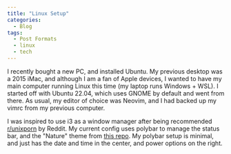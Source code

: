 ```yaml
---
title: "Linux Setup"
categories:
  - Blog
tags:
  - Post Formats
  - linux
  - tech
---
```


I recently bought a new PC, and installed Ubuntu. My previous desktop was a 2015 iMac, and although I am a fan of Apple devices, I wanted to have my main computer running Linux this time (my laptop runs Windows + WSL). I started off with Ubuntu 22.04, which uses GNOME by default and went from there. As usual, my editor of choice was Neovim, and I had backed up my vimrc from my previous computer. 

I was inspired to use i3 as a window manager after being recommended [r/unixporn](https://reddit.com/r/unixporn) by Reddit. My current config uses polybar to manage the status bar, and the "Nature" theme from [this repo](https://github.com/nimishgo/i3wm-themes). My polybar setup is minimal, and just has the date and time in the center, and power options on the right. 
